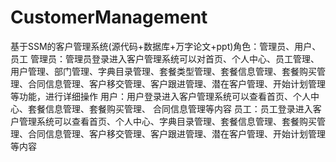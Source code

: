 # CustomerManagement
基于SSM的客户管理系统(源代码+数据库+万字论文+ppt)角色：管理员、用户、员工  管理员：管理员登录进入客户管理系统可以对首页、个人中心、员工管理、用户管理、部门管理、字典目录管理、套餐类型管理、套餐信息管理、套餐购买管理、合同信息管理、客户移交管理、客户跟进管理、潜在客户管理、开始计划管理等功能，进行详细操作  用户：用户登录进入客户管理系统可以查看首页、个人中心、套餐信息管理、套餐购买管理、 合同信息管理等内容  员工：员工登录进入客户管理系统可以查看首页、个人中心、字典目录管理、套餐信息管理、套餐购买管理、合同信息管理、客户移交管理、客户跟进管理、潜在客户管理、开始计划管理等内容
